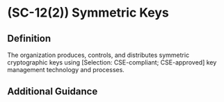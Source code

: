 
# (SC-12(2)) Symmetric Keys

## Definition

The organization produces, controls, and distributes symmetric cryptographic keys using [Selection: CSE-compliant; CSE-approved] key management technology and processes.

## Additional Guidance


